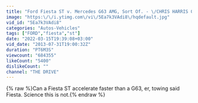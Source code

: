 ```yaml
---
title: "Ford Fiesta ST v. Mercedes G63 AMG, Sort Of. - \/CHRIS HARRIS ON CARS"
image: "https:\/\/i.ytimg.com\/vi\/5Ea7k3VAdi8\/hqdefault.jpg"
vid_id: "5Ea7k3VAdi8"
categories: "Autos-Vehicles"
tags: ["FORD","fiesta","st"]
date: "2022-03-15T19:39:08+03:00"
vid_date: "2013-07-31T19:00:32Z"
duration: "PT6M3S"
viewcount: "684355"
likeCount: "5400"
dislikeCount: ""
channel: "THE DRIVE"
---
```

{% raw %}Can a Fiesta ST accelerate faster than a G63, er, towing said Fiesta. Science this is not.{% endraw %}
